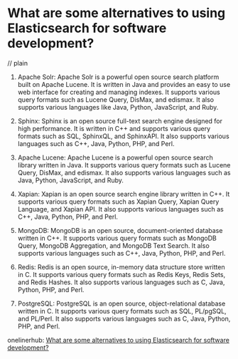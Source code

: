 # What are some alternatives to using Elasticsearch for software development?
// plain

1. Apache Solr: Apache Solr is a powerful open source search platform built on Apache Lucene. It is written in Java and provides an easy to use web interface for creating and managing indexes. It supports various query formats such as Lucene Query, DisMax, and edismax. It also supports various languages like Java, Python, JavaScript, and Ruby.

2. Sphinx: Sphinx is an open source full-text search engine designed for high performance. It is written in C++ and supports various query formats such as SQL, SphinxQL, and SphinxAPI. It also supports various languages such as C++, Java, Python, PHP, and Perl.

3. Apache Lucene: Apache Lucene is a powerful open source search library written in Java. It supports various query formats such as Lucene Query, DisMax, and edismax. It also supports various languages such as Java, Python, JavaScript, and Ruby.

4. Xapian: Xapian is an open source search engine library written in C++. It supports various query formats such as Xapian Query, Xapian Query Language, and Xapian API. It also supports various languages such as C++, Java, Python, PHP, and Perl.

5. MongoDB: MongoDB is an open source, document-oriented database written in C++. It supports various query formats such as MongoDB Query, MongoDB Aggregation, and MongoDB Text Search. It also supports various languages such as C++, Java, Python, PHP, and Perl.

6. Redis: Redis is an open source, in-memory data structure store written in C. It supports various query formats such as Redis Keys, Redis Sets, and Redis Hashes. It also supports various languages such as C, Java, Python, PHP, and Perl.

7. PostgreSQL: PostgreSQL is an open source, object-relational database written in C. It supports various query formats such as SQL, PL/pgSQL, and PL/Perl. It also supports various languages such as C, Java, Python, PHP, and Perl.

onelinerhub: [What are some alternatives to using Elasticsearch for software development?](https://onelinerhub.com/elasticsearch/what-are-some-alternatives-to-using-elasticsearch-for-software-development)